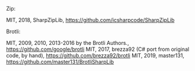 Zip:

MIT, 2018,  SharpZipLib, https://github.com/icsharpcode/SharpZipLib

Brotli:

MIT, 2009, 2010, 2013-2016 by the Brotli Authors., https://github.com/google/brotli
MIT, 2017, brezza92 (C# port from original code, by hand), https://github.com/brezza92/brotli
MIT, 2019, master131, https://github.com/master131/BrotliSharpLib


